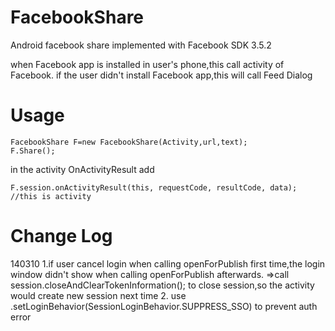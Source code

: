 FacebookShare
=============

Android facebook share implemented with Facebook SDK 3.5.2

when Facebook app is installed in user's phone,this call activity of Facebook.
if the user didn't install Facebook app,this will call Feed Dialog

Usage
=====

    FacebookShare F=new FacebookShare(Activity,url,text);
    F.Share();

in the activity OnActivityResult add

    F.session.onActivityResult(this, requestCode, resultCode, data);
    //this is activity

Change Log
==========

140310 
1.if user cancel login when calling openForPublish first time,the login
   window didn't show when calling openForPublish afterwards.
  =>call session.closeAndClearTokenInformation(); to close session,so the
    activity would create new session next time
2. use .setLoginBehavior(SessionLoginBehavior.SUPPRESS_SSO) to prevent auth error
